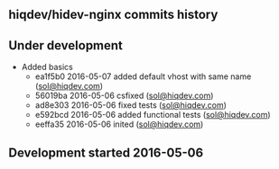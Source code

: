 hiqdev/hidev-nginx commits history
----------------------------------

## Under development

- Added basics
    - ea1f5b0 2016-05-07 added default vhost with same name (sol@hiqdev.com)
    - 56019ba 2016-05-06 csfixed (sol@hiqdev.com)
    - ad8e303 2016-05-06 fixed tests (sol@hiqdev.com)
    - e592bcd 2016-05-06 added functional tests (sol@hiqdev.com)
    - eeffa35 2016-05-06 inited (sol@hiqdev.com)

## Development started 2016-05-06

